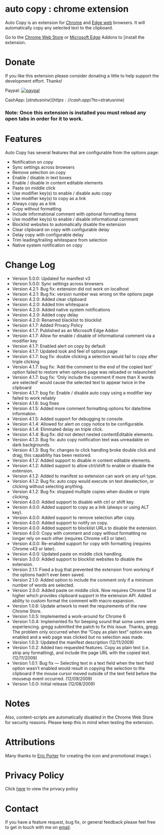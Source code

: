# auto copy : chrome extension #
Auto Copy is an extension for [Chrome](https://www.google.com/chrome/) and [Edge web](https://www.microsoft.com/en-us/edge) browsers. It will automatically copy any selected text to the clipboard.

Go to the [Chrome Web Store](https://chrome.google.com/webstore/detail/bijpdibkloghppkbmhcklkogpjaenfkg) or [Microsoft Edge](https://microsoftedge.microsoft.com/addons/detail/auto-copy/dccbmdgkdanddjmfehgigdhcijadgfkc) Addons to [install the extension.

# Donate #
If you like this extension please consider donating a little to help support the development effort. Thanks!

Paypal: [![paypal](https://www.paypalobjects.com/en_US/i/btn/btn_donateCC_LG.gif)](https://paypal.me/stratusnine)

CashApp: [$stratusnine](https://cash.app/?to=$stratusnine)

### Note: Once this extension is installed you must reload any open tabs in order for it to work. ####

# Features #
Auto Copy has several features that are configurable from the options page:

- Notification on copy
- Sync settings across browsers
- Remove selection on copy
- Enable / disable in text boxes
- Enable / disable in content editable elements
- Paste on middle click
- Use modifier key(s) to enable / disable auto copy
- Use modifier key(s) to copy as a link
- Always copy as a link
- Copy without formatting
- Include informational comment with optional formatting items
- Use modifier key(s) to enable / disable informational comment
- Blocklist websites to automatically disable the extension
- Clear clipboard on copy with configurable delay
- Delay copy with configurable delay
- Trim leading/trailing whitespace from selection
- Native system notification on copy

# Change Log #

- Version 5.0.0: Updated for manifest v3
- Version 5.0.0: Sync settings across browsers
- Version 4.2.1: Bug fix: extension did not work on localhost
- Version 4.2.1: Bug fix: version number was wrong on the options page
- Version 4.2.0: Added clear clipboard
- Version 4.2.0: Added trim whitespace
- Version 4.2.0: Added native system notifications
- Version 4.2.0: Added copy delay
- Version 4.2.0: Renamed blacklist to blocklist
- Version 4.1.7: Added Privacy Policy
- Version 4.1.7: Published as an Microsoft Edge Addon
- Version 4.1.7: Allow for enable / disable of informational comment via a modifier key
- Version 4.1.7: Enabled alert on copy by default
- Version 4.1.7: Updated look and feel of options page
- Version 4.1.7: bug fix: double clicking a selection would fail to copy after triple clicking
- Version 4.1.7: bug fix: ‘Add the comment to the end of the copied text’ option failed to restore when options page was reloaded or relaunched
- Version 4.1.7: bug fix: ‘Only include the comment if more than X words are selected’ would cause the selected text to appear twice in the clipboard
- Version 4.1.7: bug fix: Enable / disable auto copy using a modifier key failed to work reliably
- Version 4.1.6: bug fixes
- Version 4.1.5: Added more comment formatting options for date/time information.
- Version 4.1.5: Added support for debugging to console.
- Version 4.1.4: Allowed for alert on copy notice to be configurable.
- Version 4.1.4: Eliminated delay on triple click.
- Version 4.1.4: Bug fix: did not detect nested contentEditable elements.
- Version 4.1.3: Bug fix: auto copy notification text was unreadable on dark backgrounds.
- Version 4.1.3: Bug fix: changes to click handling broke double click and drag; this capability has been restored.
- Version 4.1.2: Added support to disable in content editable elements.
- Version 4.1.2: Added support to allow ctrl/shift to enable or disable the extension.
- Version 4.1.2: Added to manifest so extension can work on any url type.
- Version 4.1.2: Bug fix: auto copy would execute on text deselection, or clicking without selecting anything.
- Version 4.1.2: Bug fix: stopped multiple copies when double or triple clicking.
- Version 4.0.0: Added support to disable with ctrl or shift key.
- Version 4.0.0: Added support to copy as a link (always or using ALT key).
- Version 4.0.0: Added support to remove selection after copy.
- Version 4.0.0: Added support to notify on copy.
- Version 4.0.0: Added support to blocklist URLs to disable the extension.
- Version 4.0.0: Copy with comment and copy without formatting no longer rely on each other (requires Chrome v43 or later).
- Version 4.0.0: Re-enabled support for copy with formatting (requires Chrome v43 or later).
- Version 4.0.0: Updated paste on middle click handling.
- Version 3.0.0: Added support to blocklist websites to disable the extension.
- Version 2.1.1: Fixed a bug that prevented the extension from working if the options hadn’t ever been saved.
- Version 2.1.0: Added option to include the comment only if a minimum number of words are selected.
- Version 2.0.0: Added paste on middle click. Now requires Chrome 13 or higher which provides clipboard support in the extension API. Added ability to custom format the comment with macro expansion.
- Version 1.0.6: Update artwork to meet the requirements of the new Chrome Store.
- Version 1.0.5: Implemented a work-around for Chrome 6
- Version 1.0.4: Implemented fix for beeping sound that some users were experiencing. gregg submitted the patch to fix this issue. Thanks, gregg. The problem only occurred when the “Copy as plain text” option was enabled and a web page was clicked but no selection was made.
- Version 1.0.3: Updated the manifest description (12/11/2009)
- Version 1.0.2: Added two requested features. Copy as plain text (i.e. strip any formatting), and include the page URL with the copied text. (12/11/2009)
- Version 1.0.1: Bug fix — Selecting text in a text field when the text field option wasn’t enabled would result in copying the selection to the clipboard if the mouse cursor moved outside of the text field before the mouseup event occurred. (12/09/2009)
- Version 1.0.0: Initial release (12/08/2009)

# Notes #
Also, content-scripts are automatically disabled in the Chrome Web Store for security reasons. Please keep this in mind when testing the extension.

# Attributions #
Many thanks to [Eric Porter](http://www.ericportfolio.com/) for creating the icon and promotional image.\

# Privacy Policy #
Click [here](https://stratusnine.com/software/auto-copy/auto-copy-privacy-policy/) to view the privacy policy

# Contact #
If you have a feature request, bug fix, or general feedback please feel free to get in touch with me on [email](mailto:autocopy@jamiehill.com).
